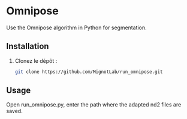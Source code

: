 # Omnipose
Use the Omnipose algorithm in Python for segmentation.

## Installation
1. Clonez le dépôt :
   ```bash
   git clone https://github.com/MignotLab/run_omnipose.git

## Usage
Open run_omnipose.py, enter the path where the adapted nd2 files are saved.
